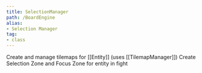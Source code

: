 ```yaml
---
title: SelectionManager
path: /BoardEngine
alias: 
- Selection Manager
tag: 
- class
---
```

Create and manage tilemaps for [[Entity]] (uses [[TilemapManager]])
Create Selection Zone and Focus Zone for entity in fight
